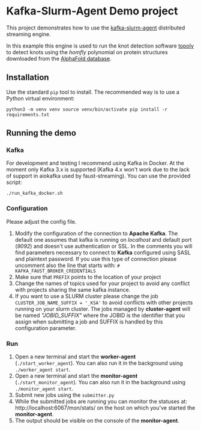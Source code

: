 # Kafka-Slurm-Agent Demo project

This project demonstrates how to use the [kafka-slurm-agent](https://github.com/prubach/kafka-slurm-agent) distributed streaming engine.

In this example this engine is used to run the knot detection software [topoly](https://topoly.cent.uw.edu.pl/) to detect 
knots using the *homfly* polynomial on protein structures downloaded from the [AlphaFold database](https://alphafold.ebi.ac.uk/).

## Installation

Use the standard ``pip`` tool to install. The recommended way is to use a Python virtual environment:

``python3 -m venv venv
source venv/bin/activate
pip install -r requirements.txt``

## Running the demo

### Kafka

For development and testing I recommend using Kafka in Docker. At the moment only Kafka 3.x is supported (Kafka 4.x won't work due to the lack of support in aiokafka used by faust-streaming).
You can use the provided script:

``./run_kafka_docker.sh``

### Configuration

Please adjust the config file.
1. Modify the configuration of the connection to **Apache Kafka**. The default one assumes that kafka is running on *localhost* and default port (*9092*) and doesn't use authentication or SSL.
     In the comments you will find parameters necessary to connect to **Kafka** configured using SASL and plaintext password. If you use this type of connection please uncomment also the line that starts with:
``# KAFKA_FAUST_BROKER_CREDENTIALS``
2. Make sure that ``PREFIX`` points to the location of your project
3. Change the names of topics used for your project to avoid any conflict with projects sharing the same kafka instance.
4. If you want to use a SLURM cluster please change the job ``CLUSTER_JOB_NAME_SUFFIX = '_KSA'`` to avoid conflicts with other projects running on your slurm cluster. The jobs managed by **cluster-agent** will be named *"JOBID_SUFFIX"* where the JOBID is the identifier that you assign when submitting a job and SUFFIX is handled by this configuration parameter.

### Run

1. Open a new terminal and start the **worker-agent** (``./start_worker_agent``). You can also run it in the background using ``./worker_agent start``.
2. Open a new terminal and start the **monitor-agent** (``./start_monitor_agent``). You can also run it in the background using ``./monitor_agent start``.
3. Submit new jobs using the ``submitter.py``
4. While the submitted jobs are running you can monitor the statuses at: http://localhost:6067/mon/stats/ on the host on which you've started the **monitor-agent**.
5. The output should be visible on the console of the **monitor-agent**.
